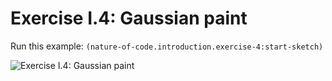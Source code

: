 # Exercise I.4: Gaussian paint

Run this example: `(nature-of-code.introduction.exercise-4:start-sketch)`

![Exercise I.4: Gaussian paint](https://raw.githubusercontent.com/mark-gerarts/nature-of-code/master/screenshots/Exercise%20I.4%3A%20Gaussian%20paint.gif)